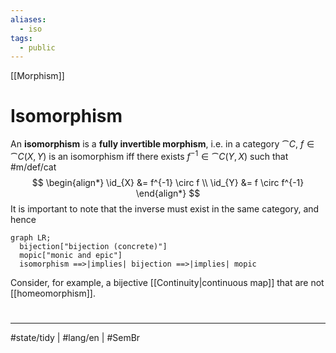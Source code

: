 ```yaml
---
aliases:
  - iso
tags:
  - public
---
```

[[Morphism]]
# Isomorphism

An **isomorphism** is a **fully invertible morphism**,
i.e. in a category $\cat C$,  $f \in \cat C(X,Y)$ is an isomorphism iff there exists $f^{-1} \in \cat C(Y,X)$ such that #m/def/cat
$$
\begin{align*}
\id_{X} &= f^{-1} \circ f \\
\id_{Y} &= f \circ f^{-1}
\end{align*}
$$
It is important to note that the inverse must exist in the same category, and hence 
```mermaid
graph LR;
  bijection["bijection (concrete)"]
  mopic["monic and epic"]
  isomorphism ==>|implies| bijection ==>|implies| mopic
```
Consider, for example, a bijective [[Continuity|continuous map]] that are not [[homeomorphism]].


#
---
#state/tidy | #lang/en | #SemBr
